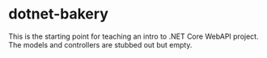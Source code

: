 # dotnet-bakery

This is the starting point for teaching an intro to .NET Core WebAPI project. The models and controllers are stubbed out but empty.
